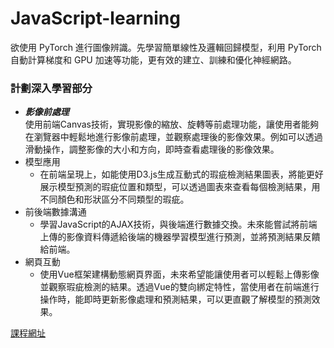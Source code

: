 # JavaScript-learning
欲使用 PyTorch 進行圖像辨識。先學習簡單線性及邏輯回歸模型，利用 PyTorch 自動計算梯度和 GPU 加速等功能，更有效的建立、訓練和優化神經網路。

### 計劃深入學習部分
- ***影像前處理***
<br>使用前端Canvas技術，實現影像的縮放、旋轉等前處理功能，讓使用者能夠在瀏覽器中輕鬆地進行影像前處理，並觀察處理後的影像效果。例如可以透過滑動操作，調整影像的大小和方向，即時查看處理後的影像效果。
- 模型應用
  - 在前端呈現上，如能使用D3.js生成互動式的瑕疵檢測結果圖表，將能更好展示模型預測的瑕疵位置和類型，可以透過圖表來查看每個檢測結果，用不同顏色和形狀區分不同類型的瑕疵。
- 前後端數據溝通
  - 學習JavaScript的AJAX技術，與後端進行數據交換。未來能嘗試將前端上傳的影像資料傳遞給後端的機器學習模型進行預測，並將預測結果反饋給前端。
- 網頁互動
  - 使用Vue框架建構動態網頁界面，未來希望能讓使用者可以輕鬆上傳影像並觀察瑕疵檢測的結果。透過Vue的雙向綁定特性，當使用者在前端進行操作時，能即時更新影像處理和預測結果，可以更直觀了解模型的預測效果。

[課程網址](https://grandmacan.com/courses/WQgj9SntAQ5Vwrk7QpSB/lectures)

